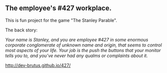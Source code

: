 The employee's #427 workplace.
----------------------------

This is fun project for the game "The Stanley Parable".

The back story:

*Your name is Stanley, and you are employee #427 in some enormous corporate conglomerate of unknown name and origin, that seems to control most aspects of your life. Your job is the push the buttons that your monitor tells you to, and you’ve never had any qualms or complaints about it.*

http://dev-brutus.github.io/427/
